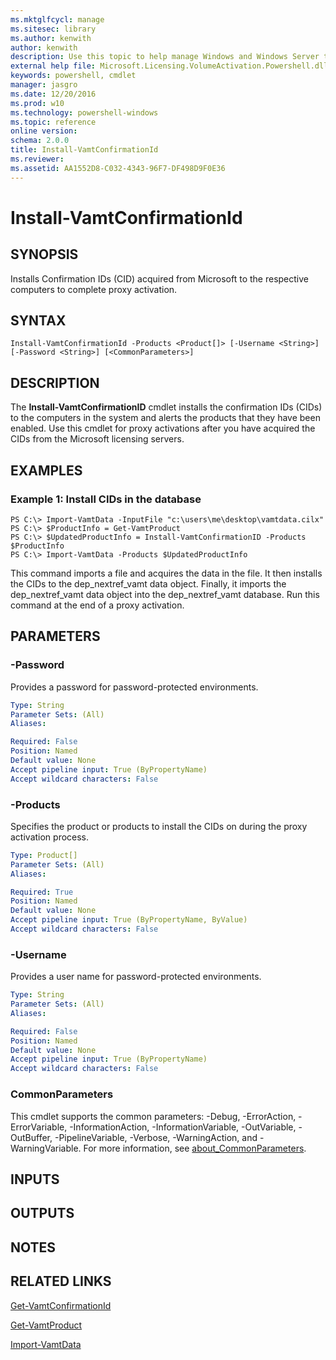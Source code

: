 ```yaml
---
ms.mktglfcycl: manage
ms.sitesec: library
ms.author: kenwith
author: kenwith
description: Use this topic to help manage Windows and Windows Server technologies with Windows PowerShell.
external help file: Microsoft.Licensing.VolumeActivation.Powershell.dll-Help.xml
keywords: powershell, cmdlet
manager: jasgro
ms.date: 12/20/2016
ms.prod: w10
ms.technology: powershell-windows
ms.topic: reference
online version: 
schema: 2.0.0
title: Install-VamtConfirmationId
ms.reviewer:
ms.assetid: AA1552D8-C032-4343-96F7-DF498D9F0E36
---
```


# Install-VamtConfirmationId

## SYNOPSIS
Installs Confirmation IDs (CID) acquired from Microsoft to the respective computers to complete proxy activation.

## SYNTAX

```
Install-VamtConfirmationId -Products <Product[]> [-Username <String>] [-Password <String>] [<CommonParameters>]
```

## DESCRIPTION
The **Install-VamtConfirmationID** cmdlet installs the confirmation IDs (CIDs) to the computers in the system and alerts the products that they have been enabled.
Use this cmdlet for proxy activations after you have acquired the CIDs from the Microsoft licensing servers.

## EXAMPLES

### Example 1: Install CIDs in the database
```
PS C:\> Import-VamtData -InputFile "c:\users\me\desktop\vamtdata.cilx"
PS C:\> $ProductInfo = Get-VamtProduct
PS C:\> $UpdatedProductInfo = Install-VamtConfirmationID -Products $ProductInfo
PS C:\> Import-VamtData -Products $UpdatedProductInfo
```

This command imports a file and acquires the data in the file.
It then installs the CIDs to the dep_nextref_vamt data object.
Finally, it imports the dep_nextref_vamt data object into the dep_nextref_vamt database.
Run this command at the end of a proxy activation.

## PARAMETERS

### -Password
Provides a password for password-protected environments.

```yaml
Type: String
Parameter Sets: (All)
Aliases: 

Required: False
Position: Named
Default value: None
Accept pipeline input: True (ByPropertyName)
Accept wildcard characters: False
```

### -Products
Specifies the product or products to install the CIDs on during the proxy activation process.

```yaml
Type: Product[]
Parameter Sets: (All)
Aliases: 

Required: True
Position: Named
Default value: None
Accept pipeline input: True (ByPropertyName, ByValue)
Accept wildcard characters: False
```

### -Username
Provides a user name for password-protected environments.

```yaml
Type: String
Parameter Sets: (All)
Aliases: 

Required: False
Position: Named
Default value: None
Accept pipeline input: True (ByPropertyName)
Accept wildcard characters: False
```

### CommonParameters
This cmdlet supports the common parameters: -Debug, -ErrorAction, -ErrorVariable, -InformationAction, -InformationVariable, -OutVariable, -OutBuffer, -PipelineVariable, -Verbose, -WarningAction, and -WarningVariable. For more information, see [about_CommonParameters](http://go.microsoft.com/fwlink/?LinkID=113216).

## INPUTS

## OUTPUTS

## NOTES

## RELATED LINKS

[Get-VamtConfirmationId](./Get-VamtConfirmationId.md)

[Get-VamtProduct](./Get-VamtProduct.md)

[Import-VamtData](./Import-VamtData.md)

